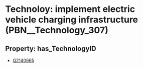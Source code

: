 # Technoloy: __implement electric vehicle charging infrastructure__ (PBN__Technology_307)

## Property: has_TechnologyID

* [Q2140665](Q2140665)

